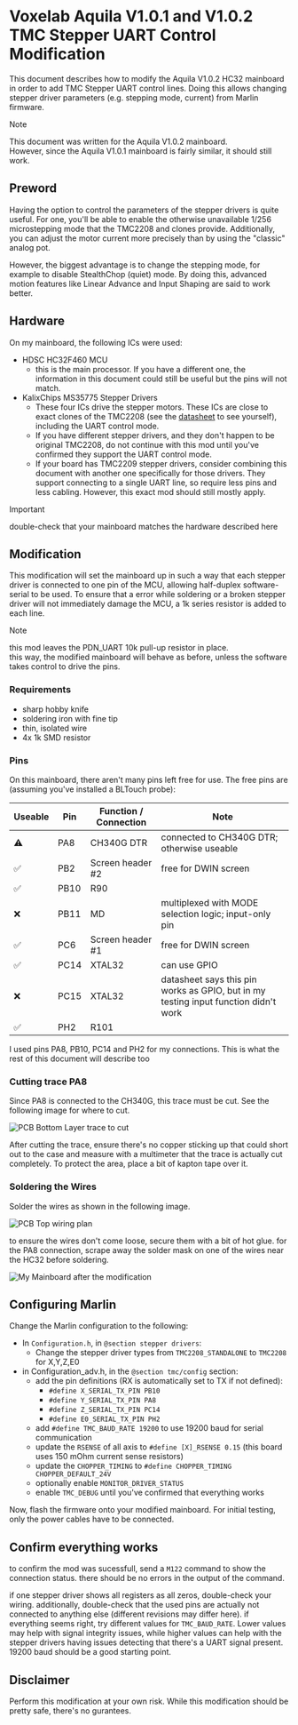 # Voxelab Aquila V1.0.1 and V1.0.2 TMC Stepper UART Control Modification

This document describes how to modify the Aquila V1.0.2 HC32 mainboard in order to add TMC Stepper UART control lines.
Doing this allows changing stepper driver parameters (e.g. stepping mode, current) from Marlin firmware.


> [!NOTE]
> This document was written for the Aquila V1.0.2 mainboard.   
> However, since the Aquila V1.0.1 mainboard is fairly similar, it should still work.   


## Preword

Having the option to control the parameters of the stepper drivers is quite useful. 
For one, you'll be able to enable the otherwise unavailable 1/256 microstepping mode that the TMC2208 and clones provide.
Additionally, you can adjust the motor current more precisely than by using the "classic" analog pot.


However, the biggest advantage is to change the stepping mode, for example to disable StealthChop (quiet) mode.
By doing this, advanced motion features like Linear Advance and Input Shaping are said to work better.


## Hardware

On my mainboard, the following ICs were used:

- HDSC HC32F460 MCU
  - this is the main processor. If you have a different one, the information in this document could still be useful but the pins will not match.
- KalixChips MS35775 Stepper Drivers 
  - These four ICs drive the stepper motors. These ICs are close to exact clones of the TMC2208 (see the [datasheet](../datasheets/MS35775%20full.pdf) to see yourself), including the UART control mode.
  - If you have different stepper drivers, and they don't happen to be original TMC2208, do not continue with this mod until you've confirmed they support the UART control mode.
  - If your board has TMC2209 stepper drivers, consider combining this document with another one specifically for those drivers. They support connecting to a single UART line, so require less pins and less cabling. However, this exact mod should still mostly apply.


> [!IMPORTANT]
> double-check that your mainboard matches the hardware described here


## Modification

This modification will set the mainboard up in such a way that each stepper driver is connected to one pin of the MCU, allowing half-duplex software-serial to be used.
To ensure that a error while soldering or a broken stepper driver will not immediately damage the MCU, a 1k series resistor is added to each line.

> [!NOTE]
> this mod leaves the PDN_UART 10k pull-up resistor in place.  
> this way, the modified mainboard will behave as before, unless the software takes control to drive the pins.


### Requirements

- sharp hobby knife
- soldering iron with fine tip
- thin, isolated wire
- 4x 1k SMD resistor


### Pins

On this mainboard, there aren't many pins left free for use.
The free pins are (assuming you've installed a BLTouch probe):

Useable | Pin | Function / Connection | Note
-|-|-|-|
⚠️ | PA8 | CH340G DTR | connected to CH340G DTR; otherwise useable
✅ | PB2 | Screen header #2 | free for DWIN screen
✅ | PB10 | R90 |
❌ | PB11 | MD | multiplexed with MODE selection logic; input-only pin
✅ | PC6 | Screen header #1 | free for DWIN screen
✅ | PC14 | XTAL32 | can use GPIO
❌ | PC15 | XTAL32 | datasheet says this pin works as GPIO, but in my testing input function didn't work
✅ | PH2 | R101 |


I used pins PA8, PB10, PC14 and PH2 for my connections.
This is what the rest of this document will describe too


### Cutting trace PA8

Since PA8 is connected to the CH340G, this trace must be cut. 
See the following image for where to cut. 


![PCB Bottom Layer trace to cut](./img/tmc_mod_back.jpg)


After cutting the trace, ensure there's no copper sticking up that could short out to the case and measure with a multimeter that the trace is actually cut completely.
To protect the area, place a bit of kapton tape over it.


### Soldering the Wires

Solder the wires as shown in the following image.


![PCB Top wiring plan](./img/tmc_mod_front.jpg)


to ensure the wires don't come loose, secure them with a bit of hot glue.
for the PA8 connection, scrape away the solder mask on one of the wires near the HC32 before soldering.


![My Mainboard after the modification](./img/tmc_mod_done.jpg)


## Configuring Marlin

Change the Marlin configuration to the following:
- In `Configuration.h`, in `@section stepper drivers`:
  - Change the stepper driver types from `TMC2208_STANDALONE` to `TMC2208` for X,Y,Z,E0
- in Configuration_adv.h, in the `@section tmc/config` section:
  - add the pin definitions (RX is automatically set to TX if not defined):
    - `#define X_SERIAL_TX_PIN PB10`
    - `#define Y_SERIAL_TX_PIN PA8`
    - `#define Z_SERIAL_TX_PIN PC14`
    - `#define E0_SERIAL_TX_PIN PH2`
  - add `#define TMC_BAUD_RATE 19200` to use 19200 baud for serial communication
  - update the `RSENSE` of all axis to `#define [X]_RSENSE 0.15` (this board uses 150 mOhm current sense resistors)
  - update the `CHOPPER_TIMING` to `#define CHOPPER_TIMING CHOPPER_DEFAULT_24V`
  - optionally enable `MONITOR_DRIVER_STATUS`
  - enable `TMC_DEBUG` until you've confirmed that everything works


Now, flash the firmware onto your modified mainboard. 
For initial testing, only the power cables have to be connected.


## Confirm everything works

to confirm the mod was sucessfull, send a `M122` command to show the connection status. 
there should be no errors in the output of the command.


if one stepper driver shows all registers as all zeros, double-check your wiring.
additionally, double-check that the used pins are actually not connected to anything else (different revisions may differ here).
if everything seems right, try different values for `TMC_BAUD_RATE`. Lower values may help with signal integrity issues, while higher values can help with the stepper drivers having issues detecting that there's a UART signal present. 19200 baud should be a good starting point.


## Disclaimer

Perform this modification at your own risk.
While this modification should be pretty safe, there's no gurantees.

